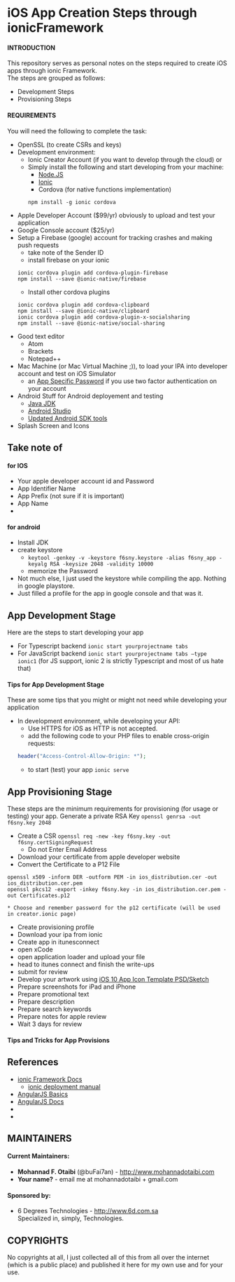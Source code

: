 # iOS App Creation Steps through ionicFramework

#### INTRODUCTION
This repository serves as personal notes on the steps required to create iOS
apps through ionic Framework.  
The steps are grouped as follows:
* Development Steps
* Provisioning Steps

#### REQUIREMENTS
You will need the following to complete the task:
* OpenSSL (to create CSRs and keys)
* Development environment:
    * Ionic Creator Account (if you want to develop through the cloud) or
    * Simply install the following and start developing from your machine:
        * [Node.JS](https://nodejs.org/en/)
        * [Ionic](http://ionicframework.com/)
        * Cordova (for native functions implementation)
        ```command-line
        npm install -g ionic cordova
        ```
* Apple Developer Account ($99/yr) obviously to upload and test your application
* Google Console account ($25/yr)
* Setup a Firebase (google) account for tracking crashes and making push requests
    * take note of the Sender ID
    * install firebase on your ionic
    ```command-line
    ionic cordova plugin add cordova-plugin-firebase
    npm install --save @ionic-native/firebase
    ```
    * Install other cordova plugins
    ```command-line
    ionic cordova plugin add cordova-clipboard
    npm install --save @ionic-native/clipboard
    ionic cordova plugin add cordova-plugin-x-socialsharing
    npm install --save @ionic-native/social-sharing

    ```
* Good text editor
    * Atom
    * Brackets
    * Notepad++
* Mac Machine (or Mac Virtual Machine ;)), to load your IPA into developer account and test on iOS Simulator
    * an [App Specific Password](https://appleid.apple.com) if you use two factor authentication on your account
* Android Stuff for Android deployement and testing
    * [Java JDK](http://www.oracle.com/technetwork/java/javase/downloads/index-jsp-138363.html)
    * [Android Studio](https://developer.android.com/studio/index.html)
    * [Updated Android SDK tools](https://developer.android.com/studio/intro/update.html)
* Splash Screen and Icons

## Take note of
#### for IOS
* Your apple developer account id and Password
* App Identifier Name
* App Prefix (not sure if it is important)
* App Name
*


#### for android
* Install JDK
* create keystore
    * `keytool -genkey -v -keystore f6sny.keystore -alias f6sny_app -keyalg RSA -keysize 2048 -validity 10000`
    * memorize the Password
* Not much else, I just used the keystore while compiling the app. Nothing in google playstore.
* Just filled a profile for the app in google console and that was it.


## App Development Stage
Here are the steps to start developing your app
* For Typescript backend `ionic start yourprojectname tabs`
* For JavaScript backend `ionic start yourprojectname tabs –type ionic1`
  (for JS support, ionic 2 is strictly Typescript and most of us hate that)

#### Tips for App Development Stage
These are some tips that you might or might not need while developing your application
* In development environment, while developing your API:
    * Use HTTPS for iOS as HTTP is not accepted.
    * add the following code to your PHP files to enable cross-origin requests:
    ```PHP
    header("Access-Control-Allow-Origin: *");
    ```
    * to start (test) your app `ionic serve`

## App Provisioning Stage
These steps are the minimum requirements for provisioning (for usage or testing) your app.
Generate a private RSA Key `openssl genrsa -out f6sny.key 2048`
* Create a CSR `openssl req -new -key f6sny.key -out f6sny.certSigningRequest`
    * Do not Enter Email Address
* Download your certificate from apple developer website
* Convert the Certificate to a P12 File
```command-line
openssl x509 -inform DER -outform PEM -in ios_distribution.cer -out ios_distribution.cer.pem
openssl pkcs12 -export -inkey f6sny.key -in ios_distribution.cer.pem -out Certificates.p12
```
    * Choose and remember password for the p12 certificate (will be used in creator.ionic page)
* Create provisioning profile
* Download your ipa from ionic
* Create app in itunesconnect
* open xCode
* open application loader and upload your file
* head to itunes connect and finish the write-ups
* submit for review
* Develop your artwork using [iOS 10 App Icon Template PSD/Sketch](http://www.everyinteraction.com/resources/ios-10-app-icon-template-psd-sketch/)
* Prepare screenshots for iPad and iPhone
* Prepare promotional text
* Prepare description
* Prepare search keywords
* Prepare notes for apple review
* Wait 3 days for review

#### Tips and Tricks for App Provisions

## References
* [ionic Framework Docs](https://ionicframework.com/docs)
    * [ionic deployment manual](http://ionicframework.com/docs/intro/deploying/)
* [AngularJS Basics](https://www.w3schools.com/angular/default.asp)
* [AngularJS Docs](https://docs.angularjs.org/api)
* []()
* []()

## MAINTAINERS
#### Current Maintainers:
* **Mohannad F. Otaibi** (@buFai7an) - http://www.mohannadotaibi.com
* **Your name?** - email me at mohannadotaibi + gmail.com

#### Sponsored by:
* 6 Degrees Technologies - http://www.6d.com.sa  
  Specialized in, simply, Technologies.

## COPYRIGHTS
No copyrights at all, I just collected all of this from all over the internet (which is a public place) and published it here for my own use and for your use.
